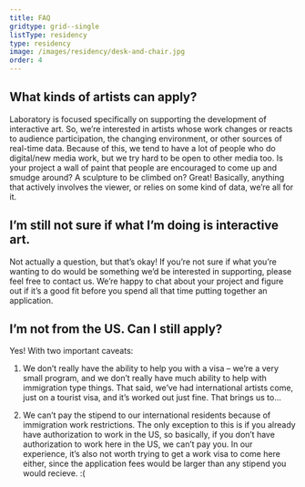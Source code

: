 ```yaml
---
title: FAQ
gridtype: grid--single
listType: residency
type: residency
image: /images/residency/desk-and-chair.jpg
order: 4
---
```


## What kinds of artists can apply?

Laboratory is focused specifically on supporting the development of interactive art. So, we’re interested in artists whose work changes or reacts to audience participation, the changing environment, or other sources of real-time data. Because of this, we tend to have a lot of people who do digital/new media work, but we try hard to be open to other media too. Is your project a wall of paint that people are encouraged to come up and smudge around? A sculpture to be climbed on? Great! Basically, anything that actively involves the viewer, or relies on some kind of data, we’re all for it.

## I’m still not sure if what I’m doing is interactive art.

Not actually a question, but that’s okay! If you’re not sure if what you’re wanting to do would be something we’d be interested in supporting, please feel free to contact us. We’re happy to chat about your project and figure out if it’s a good fit before you spend all that time putting together an application.

## I’m not from the US. Can I still apply?

Yes! With two important caveats:

1. We don’t really have the ability to help you with a visa – we’re a very small program, and we don’t really have much ability to help with immigration type things. That said, we’ve had international artists come, just on a tourist visa, and it’s worked out just fine. That brings us to…

2. We can’t pay the stipend to our international residents because of immigration work restrictions. The only exception to this is if you already have authorization to work in the US, so basically, if you don’t have authorization to work here in the US, we can’t pay you.  In our experience, it’s also not worth trying to get a work visa to come here either, since the application fees would be larger than any stipend you would recieve.  :(